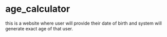 # age_calculator
this is a website where user will provide their  date of birth and system will generate exact age of that user.
